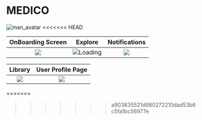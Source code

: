 # MEDICO

![man_avatar](https://user-images.githubusercontent.com/72864817/168875509-bdcac2a4-6af1-4fd6-9cde-ebc640ef688d.png)
<<<<<<< HEAD

OnBoarding Screen              |  Explore               | Notifications               
:-------------------------:|:-------------------------:|:-------------------------:
![](https://user-images.githubusercontent.com/72864817/169650141-fcfdf90f-5c6a-4dd1-ba9e-491edea9b621.png)|![Loading](https://user-images.githubusercontent.com/72864817/169653190-5fc926d8-c464-422e-888d-15835ae90e91.png)|![](/snapshots/snapshot3.jpeg)|

Library         |  User Profile Page
:-------------------------:|:-------------------------:
![](/snapshots/snapshot4.jpeg)|![](/snapshots/snapshot5.jpeg)|
=======
>>>>>>> a903835521d980272210dad53b6c5fa1bc56977e
